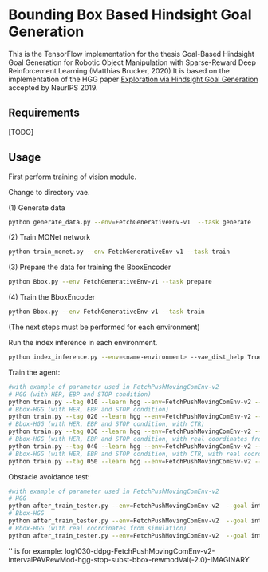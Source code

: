 # Bounding Box Based Hindsight Goal Generation

This is the TensorFlow implementation for the thesis Goal-Based Hindsight Goal Generation for Robotic Object Manipulation with Sparse-Reward Deep Reinforcement Learning (Matthias Brucker, 2020)
It is based on the implementation of the HGG paper [Exploration via Hindsight Goal Generation](http://arxiv.org/abs/1906.04279) accepted by NeurIPS 2019.



## Requirements
[TODO]

## Usage
First perform training of vision module.

Change to directory vae.

(1) Generate data 
```bash
python generate_data.py --env=FetchGenerativeEnv-v1  --task generate
```
(2) Train MONet network
```bash
python train_monet.py --env FetchGenerativeEnv-v1 --task train
```
(3) Prepare the data for training the BboxEncoder
```bash
python Bbox.py --env FetchGenerativeEnv-v1 --task prepare
```

(4) Train the BboxEncoder
```bash
python Bbox.py --env FetchGenerativeEnv-v1 --task train
```

(The next steps must be performed for each environment)

Run the index inference in each environment.
```bash
python index_inference.py --env=<name-environment> --vae_dist_help True --vae_type bbox --img_size 64
```

Train the agent:
```bash
#with example of parameter used in FetchPushMovingComEnv-v2
# HGG (with HER, EBP and STOP condition)
python train.py --tag 010 --learn hgg --env=FetchPushMovingComEnv-v2 --goal interval --graph False --stop_hgg_threshold 0.3 --vae_dist_help False --img_size 64 --show_goals 40 --epoches 25
# Bbox-HGG (with HER, EBP and STOP condition)
python train.py --tag 020 --learn hgg --env=FetchPushMovingComEnv-v2 --goal intervalPAVRewMod --rew_mod_val -2 --graph False --stop_hgg_threshold 0.3 --vae_dist_help True --vae_type bbox --img_size 64 --dist_estimator_type subst --show_goals 40 --epoches 25
# Bbox-HGG (with HER, EBP and STOP condition, with CTR)
python train.py --tag 030 --learn hgg --env=FetchPushMovingComEnv-v2 --goal intervalPAVRewMod --rew_mod_val -2 --graph False --stop_hgg_threshold 0.3 --vae_dist_help True --vae_type bbox --img_size 64 --dist_estimator_type subst --show_goals 40 --epoches 25 --imaginary_obstacle_transitions True --im_buffer_size 100 --im_warmup 80 --im_n_per_type 3
# Bbox-HGG (with HER, EBP and STOP condition, with real coordinates from simulation (no index inference needed))
python train.py --tag 040 --learn hgg --env=FetchPushMovingComEnv-v2 --goal intervalPAVRewMod --rew_mod_val -3 --graph False --stop_hgg_threshold 0.3 --vae_dist_help False --img_size 64 --dist_estimator_type substReal --show_goals 40 --epoches 25
# Bbox-HGG (with HER, EBP and STOP condition, with CTR, with real coordinates from simulation (no index inference needed))
python train.py --tag 050 --learn hgg --env=FetchPushMovingComEnv-v2 --goal intervalPAVRewMod --rew_mod_val -3 --graph False --stop_hgg_threshold 0.3 --vae_dist_help False --img_size 64 --dist_estimator_type substReal --show_goals 40 --epoches 25 --imaginary_obstacle_transitions True --im_buffer_size 100 --im_warmup 80 --im_n_per_type 3
```

Obstacle avoidance test:
```bash
#with example of parameter used in FetchPushMovingComEnv-v2
# HGG
python after_train_tester.py --env=FetchPushMovingComEnv-v2  --goal intervalTest --play_path <path-to-folder-with-agent-weights> --play_epoch best --img_size 64
# Bbox-HGG
python after_train_tester.py --env=FetchPushMovingComEnv-v2  --goal intervalTestExtendedPAV --play_path <path-to-folder-with-agent-weights> --play_epoch best --vae_dist_help True --vae_type bbox --img_size 64
# Bbox-HGG (with real coordinates from simulation)
python after_train_tester.py --env=FetchPushMovingComEnv-v2  --goal intervalTestExtendedPAV --play_path <path-to-folder-with-agent-weights> --play_epoch best --img_size 64
```
'<path-to-folder-with-agent-weights>' is for example: log\030-ddpg-FetchPushMovingComEnv-v2-intervalPAVRewMod-hgg-stop-subst-bbox-rewmodVal(-2.0)-IMAGINARY
